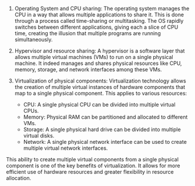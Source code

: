 1. Operating System and CPU sharing:
    The operating system manages the CPU in a way that allows multiple applications to share it. This is done through a process called time-sharing or multitasking. The OS rapidly switches between different applications, giving each a slice of CPU time, creating the illusion that multiple programs are running simultaneously.

2. Hypervisor and resource sharing:
   A hypervisor is a software layer that allows multiple virtual machines (VMs) to run on a single physical machine. It indeed manages and shares physical resources like CPU, memory, storage, and network interfaces among these VMs.

3. Virtualization of physical components:
   Virtualization technology allows the creation of multiple virtual instances of hardware components that map to a single physical component. This applies to various resources:

   - CPU: A single physical CPU can be divided into multiple virtual CPUs.
   - Memory: Physical RAM can be partitioned and allocated to different VMs.
   - Storage: A single physical hard drive can be divided into multiple virtual disks.
   - Network: A single physical network interface can be used to create multiple virtual network interfaces.

This ability to create multiple virtual components from a single physical component is one of the key benefits of virtualization. It allows for more efficient use of hardware resources and greater flexibility in resource allocation.

